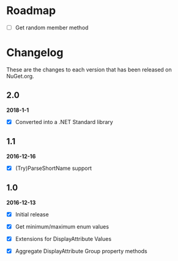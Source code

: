 # Roadmap
- [ ] Get random member method


# Changelog

These are the changes to each version that has been released
on NuGet.org.

## 2.0
**2018-1-1**

- [x] Converted into a .NET Standard library

## 1.1

**2016-12-16**

- [x] (Try)ParseShortName support 

## 1.0

**2016-12-13**

- [x] Initial release
- [x] Get minimum/maximum enum values
- [x] Extensions for DisplayAttribute Values
- [x] Aggregate DisplayAttribute Group property methods




 
 
